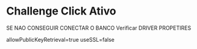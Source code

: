 # Challenge Click Ativo

SE NAO CONSEGUIR CONECTAR O BANCO Verificar DRIVER PROPETIRES 

allowPublicKeyRetrieval=true
useSSL=false
